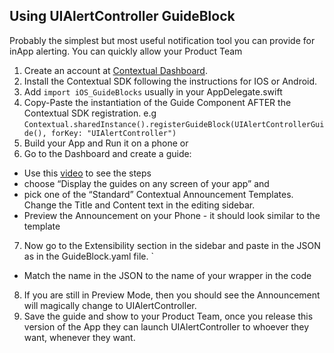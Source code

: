 

## Using UIAlertController GuideBlock

Probably the simplest but most useful notification tool you can provide for inApp alerting. You can quickly allow your Product Team 

1. Create an account at [Contextual Dashboard](https://dashboard.contextu.al/ "Contextual Dashboard").
2. Install the Contextual SDK following the instructions for IOS or Android.
3. Add `import iOS_GuideBlocks` usually in your AppDelegate.swift
4. Copy-Paste the instantiation of the Guide Component AFTER the Contextual SDK registration. e.g `Contextual.sharedInstance().registerGuideBlock(UIAlertControllerGuide(), forKey: "UIAlertController")`
5. Build your App and Run it on a phone or 
6. Go to the Dashboard and create a guide:
 * Use this [video]( https://vimeo.com/863886653#t=0m58s "Another Guide Creation How-to") to see the steps
 * choose “Display the guides on any screen of your app” and 
 * pick one of the “Standard” Contextual Announcement Templates. Change the Title and Content text in the editing sidebar.
 * Preview the Announcement on your Phone - it should look similar to the template
7. Now go to the Extensibility section in the sidebar and paste in the JSON as in the GuideBlock.yaml file.
`
 * Match the name in the JSON to the name of your wrapper in the code

8. If you are still in Preview Mode, then you should see the Announcement will magically change to UIAlertController.
9. Save the guide and show to your Product Team, once you release this version of the App they can launch UIAlertController to whoever they want, whenever they want.

